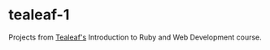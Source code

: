 # tealeaf-1

Projects from [Tealeaf's](https://gotealeaf.com) Introduction to Ruby and Web Development course.